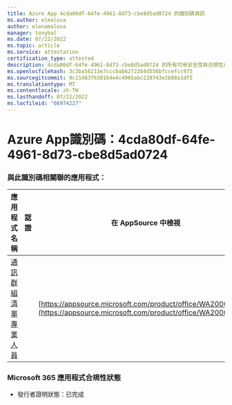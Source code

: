 ```yaml
---
title: Azure App 4cda80df-64fe-4961-8d73-cbe8d5ad0724 的識別碼資訊
ms.author: elmalova
author: elenamalova
manager: tonybal
ms.date: 07/22/2022
ms.topic: article
ms.service: attestation
certification_type: attested
description: 4cda80df-64fe-4961-8d73-cbe8d5ad0724 的所有可用安全性與合規性資訊。
ms.openlocfilehash: 3c3ba56213e7cccbab62f2264d556bfccefcc975
ms.sourcegitcommit: 9c114837630164e4c4965abc220743e2b08a1df5
ms.translationtype: MT
ms.contentlocale: zh-TW
ms.lasthandoff: 07/22/2022
ms.locfileid: "66974227"
---
```

# <a name="azure-app-id-4cda80df-64fe-4961-8d73-cbe8d5ad0724"></a>Azure App識別碼：4cda80df-64fe-4961-8d73-cbe8d5ad0724


### <a name="apps-associated-with-this-id"></a>與此識別碼相關聯的應用程式：
| **應用程式名稱** | **認證** | **在 AppSource 中檢視** |
|--------------|---------------|-----------------------|
| [通訊群組清單專業人員](../forward/WA200002977.md) |  | [https://appsource.microsoft.com/product/office/WA200002977](https://appsource.microsoft.com/product/office/WA200002977) |

### <a name="microsoft-365-app-compliance-status"></a>Microsoft 365 應用程式合規性狀態
- 發行者證明狀態：已完成

